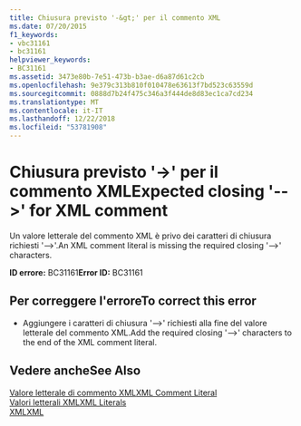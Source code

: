 ```yaml
---
title: Chiusura previsto '-&gt;' per il commento XML
ms.date: 07/20/2015
f1_keywords:
- vbc31161
- bc31161
helpviewer_keywords:
- BC31161
ms.assetid: 3473e80b-7e51-473b-b3ae-d6a87d61c2cb
ms.openlocfilehash: 9e379c313b810f010478e63613f7bd523c63559d
ms.sourcegitcommit: 0888d7b24f475c346a3f444de8d83ec1ca7cd234
ms.translationtype: MT
ms.contentlocale: it-IT
ms.lasthandoff: 12/22/2018
ms.locfileid: "53781908"
---
```

# <a name="expected-closing---gt-for-xml-comment"></a><span data-ttu-id="b347d-102">Chiusura previsto '-&gt;' per il commento XML</span><span class="sxs-lookup"><span data-stu-id="b347d-102">Expected closing '--&gt;' for XML comment</span></span>
<span data-ttu-id="b347d-103">Un valore letterale del commento XML è privo dei caratteri di chiusura richiesti '-->'.</span><span class="sxs-lookup"><span data-stu-id="b347d-103">An XML comment literal is missing the required closing '-->' characters.</span></span>  
  
 <span data-ttu-id="b347d-104">**ID errore:** BC31161</span><span class="sxs-lookup"><span data-stu-id="b347d-104">**Error ID:** BC31161</span></span>  
  
## <a name="to-correct-this-error"></a><span data-ttu-id="b347d-105">Per correggere l'errore</span><span class="sxs-lookup"><span data-stu-id="b347d-105">To correct this error</span></span>  
  
-   <span data-ttu-id="b347d-106">Aggiungere i caratteri di chiusura '-->' richiesti alla fine del valore letterale del commento XML.</span><span class="sxs-lookup"><span data-stu-id="b347d-106">Add the required closing '-->' characters to the end of the XML comment literal.</span></span>  
  
## <a name="see-also"></a><span data-ttu-id="b347d-107">Vedere anche</span><span class="sxs-lookup"><span data-stu-id="b347d-107">See Also</span></span>  
 [<span data-ttu-id="b347d-108">Valore letterale di commento XML</span><span class="sxs-lookup"><span data-stu-id="b347d-108">XML Comment Literal</span></span>](../../visual-basic/language-reference/xml-literals/xml-comment-literal.md)  
 [<span data-ttu-id="b347d-109">Valori letterali XML</span><span class="sxs-lookup"><span data-stu-id="b347d-109">XML Literals</span></span>](../../visual-basic/language-reference/xml-literals/index.md)  
 [<span data-ttu-id="b347d-110">XML</span><span class="sxs-lookup"><span data-stu-id="b347d-110">XML</span></span>](../../visual-basic/programming-guide/language-features/xml/index.md)
